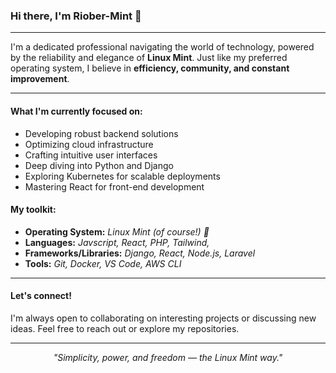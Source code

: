 ### Hi there, I'm Riober-Mint 👋

---

I'm a dedicated professional navigating the world of technology, powered by the reliability and elegance of **Linux Mint**. Just like my preferred operating system, I believe in **efficiency, community, and constant improvement**.

---

#### What I'm currently focused on:

* Developing robust backend solutions
* Optimizing cloud infrastructure
* Crafting intuitive user interfaces
* Deep diving into Python and Django
* Exploring Kubernetes for scalable deployments
* Mastering React for front-end development

#### My toolkit:

* **Operating System:** *Linux Mint (of course!) 💚*
* **Languages:** *Javscript, React, PHP, Tailwind,* 
* **Frameworks/Libraries:** *Django, React, Node.js, Laravel* 
* **Tools:** *Git, Docker, VS Code, AWS CLI* 

---

#### Let's connect!

I'm always open to collaborating on interesting projects or discussing new ideas. Feel free to reach out or explore my repositories.

---

<p align="center">
    <i>"Simplicity, power, and freedom — the Linux Mint way."</i>
</p>
